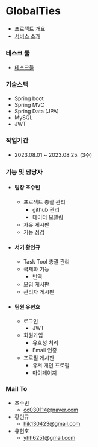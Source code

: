 # GlobalTies
- 프로젝트 개요
- [서비스 소개](https://www.canva.com/design/DAFsashXC60/vOCwAetaObLYrH71Kh7MAQ/edit?utm_content=DAFsashXC60&utm_campaign=designshare&utm_medium=link2&utm_source=sharebutton)

### 테스크 툴
- [테스크툴](https://www.meistertask.com/app/project/eNhwx4u1/globalties)

### 기술스택
- Spring boot
- Spring MVC
- Spring Data (JPA)
- MySQL
- JWT

### 작업기간
- 2023.08.01 ~ 2023.08.25. (3주)

### 기능 및 담당자
- #### 팀장 조수빈
  - 프로젝트 총괄 관리
    - github 관리
    - 데이터 모델링
  - 자유 게시판
  - 기능 점검
- #### 서기 황인규
  - Task Tool 총괄 관리
  - 국제화 기능
    - 번역
  - 모임 게시판
  - 관리자 게시판
- #### 팀원 유현호
  - 로그인
    - JWT
  - 회원가입
    - 유효성 처리
    - Email 인증
  - 프로필 게시판
    - 유저 개인 프로필
    - 마이페이지

### Mail To
- 조수빈
  - cc030114@naver.com
- 황인규
  - hik130423@gmail.com
- 유현호
  - yhh6251@gmail.com
